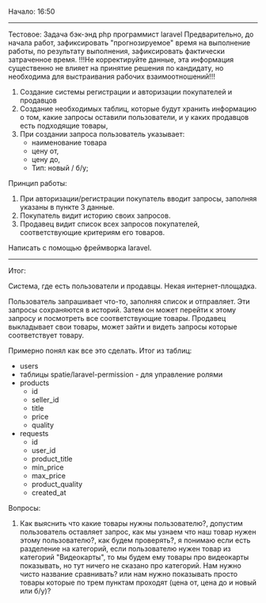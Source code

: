 Начало: 16:50

---

Тестовое:
Задача бэк-энд php программист laravel
Предварительно, до начала работ, зафиксировать "прогнозируемое" время на выполнение работы, по результату выполнения, зафиксировать фактически затраченное время.
!!!Не корректируйте данные, эта информация существенно не влияет на принятие решения по кандидату, но необходима для выстраивания рабочих взаимоотношений!!!

1. Создание системы регистрации и авторизации покупателей и продавцов
2. Создание необходимых таблиц, которые будут хранить информацию о том, какие запросы оставили пользователи, и у каких продавцов есть подходящие товары,
3. При создании запроса пользователь указывает:
    * наименование товара
    * цену от,
    * цену до,
    * Тип: новый / б/у;

Принцип работы:
1. При авторизации/регистрации покупатель вводит запросы, заполняя указаны в пункте 3 данные.
2. Покупатель видит историю своих запросов.
3. Продавец видит список всех запросов покупателей, соответствующие критериям его товаров.

Написать с помощью фреймворка laravel.

---

Итог:

Система, где есть пользователи и продавцы. Некая интернет-площадка.

Пользователь запрашивает что-то, заполняя список и отправляет. Эти запросы сохраняются в историй. Затем он может перейти к этому запросу и посмотреть все соответствующие товары.
Продавец выкладывает свои товары, может зайти и видеть запросы которые соответствует товару.

Примерно понял как все это сделать. Итог из таблиц:
- users
- таблицы spatie/laravel-permission - для управление ролями
- products
    - id
    - seller_id
    - title
    - price
    - quality
- requests
    - id
    - user_id
    - product_title
    - min_price
    - max_price
    - product_quality
    - created_at


Вопросы:

1. Как выяснить что какие товары нужны пользователю?, допустим пользователь оставляет запрос, как мы узнаем что наш товар нужен этому пользователю?, как будем проверять?,
   я понимаю если есть разделение на категорий, если пользователю нужен товар из категорий "Видеокарты", то мы будем ему товары про видеокарты показывать, но тут ничего не сказано
   про категорий. Нам нужно чисто название сравнивать? или нам нужно показывать просто товары которые по трем пунктам проходят (цена от, цена до и новый или б/у)?
